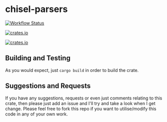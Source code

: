 # chisel-parsers


[![Workflow Status](https://img.shields.io/github/actions/workflow/status/jonnycoombes/chisel-core/rust.yml)](https://img.shields.io/github/actions/workflow/status/jonnycoombes/chisel-core/rust.yml)

[![crates.io](https://img.shields.io/crates/v/chisel-parsers.svg)](https://crates.io/crates/chisel-parsers)

[![crates.io](https://img.shields.io/crates/l/chisel-parsers.svg)](https://crates.io/crates/chisel-parsers)



## Building and Testing

As you would expect, just `cargo build` in order to build the crate.

## Suggestions and Requests

If you have any suggestions, requests or even just comments relating to this crate, then please just add an issue and
I'll try and take a look when I get change.  Please feel free to fork this repo if you want to utilise/modify this code
in any of your own work.
